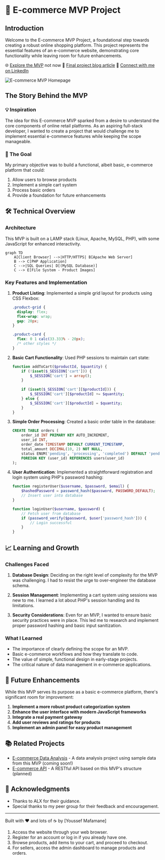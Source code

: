 # 🛒 E-commerce MVP Project

## Introduction

Welcome to the E-commerce MVP Project, a foundational step towards creating a robust online shopping platform. This project represents the essential features of an e-commerce website, demonstrating core functionality while leaving room for future enhancements.

🌐 [Explore the MVP](#) not now
📝 [Final project blog article](https://www.mafasite.com/index.php/mvp-landing-page/)
👤 [Connect with me on LinkedIn](https://www.linkedin.com/in/youssef-mafamane-04a9b4229/)

![E-commerce MVP Homepage](https://github.com/Youssef-Mafa/MVP/blob/main/images/index.png) 
## The Story Behind the MVP

### 💡 Inspiration

The idea for this E-commerce MVP sparked from a desire to understand the core components of online retail platforms. As an aspiring full-stack developer, I wanted to create a project that would challenge me to implement essential e-commerce features while keeping the scope manageable.

### 🎯 The Goal

My primary objective was to build a functional, albeit basic, e-commerce platform that could:
1. Allow users to browse products
2. Implement a simple cart system
3. Process basic orders
4. Provide a foundation for future enhancements

## 🛠 Technical Overview

### Architecture

This MVP is built on a LAMP stack (Linux, Apache, MySQL, PHP), with some JavaScript for enhanced interactivity.

```mermaid
graph TD
    A[Client Browser] -->|HTTP/HTTPS| B[Apache Web Server]
    B --> C[PHP Application]
    C -->|SQL Queries| D[(MySQL Database)]
    C --> E[File System - Product Images]
```

### Key Features and Implementation

1. **Product Listing**: 
   Implemented a simple grid layout for products using CSS Flexbox:

   ```css
   .product-grid {
     display: flex;
     flex-wrap: wrap;
     gap: 20px;
   }

   .product-card {
     flex: 0 1 calc(33.333% - 20px);
     /* other styles */
   }
   ```

2. **Basic Cart Functionality**:
   Used PHP sessions to maintain cart state:

   ```php
   function addToCart($productId, $quantity) {
       if (!isset($_SESSION['cart'])) {
           $_SESSION['cart'] = array();
       }
       
       if (isset($_SESSION['cart'][$productId])) {
           $_SESSION['cart'][$productId] += $quantity;
       } else {
           $_SESSION['cart'][$productId] = $quantity;
       }
   }
   ```

3. **Simple Order Processing**:
   Created a basic order table in the database:

   ```sql
   CREATE TABLE orders (
       order_id INT PRIMARY KEY AUTO_INCREMENT,
       user_id INT,
       order_date TIMESTAMP DEFAULT CURRENT_TIMESTAMP,
       total_amount DECIMAL(10, 2) NOT NULL,
       status ENUM('pending', 'processing', 'completed') DEFAULT 'pending',
       FOREIGN KEY (user_id) REFERENCES users(user_id)
   );
   ```

4. **User Authentication**:
   Implemented a straightforward registration and login system using PHP's password hashing:

   ```php
   function registerUser($username, $password, $email) {
       $hashedPassword = password_hash($password, PASSWORD_DEFAULT);
       // Insert user into database
   }

   function loginUser($username, $password) {
       // Fetch user from database
       if (password_verify($password, $user['password_hash'])) {
           // Login successful
       }
   }
   ```

## 📈 Learning and Growth

### Challenges Faced

1. **Database Design**: Deciding on the right level of complexity for the MVP was challenging. I had to resist the urge to over-engineer the database schema.

2. **Session Management**: Implementing a cart system using sessions was new to me. I learned a lot about PHP's session handling and its limitations.

3. **Security Considerations**: Even for an MVP, I wanted to ensure basic security practices were in place. This led me to research and implement proper password hashing and basic input sanitization.

### What I Learned

- The importance of clearly defining the scope for an MVP.
- Basic e-commerce workflows and how they translate to code.
- The value of simple, functional design in early-stage projects.
- The critical nature of data management in e-commerce applications.

## 🚀 Future Enhancements

While this MVP serves its purpose as a basic e-commerce platform, there's significant room for improvement:

1. **Implement a more robust product categorization system**
2. **Enhance the user interface with modern JavaScript frameworks**
3. **Integrate a real payment gateway**
4. **Add user reviews and ratings for products**
5. **Implement an admin panel for easy product management**


## 📚 Related Projects

- [E-commerce Data Analysis](#) - A data analysis project using sample data from this MVP (coming soon!)
- [E-commerce API](#) - A RESTful API based on this MVP's structure (planned)


## 🙏 Acknowledgments

- Thanks to ALX for their guidance.
- Special thanks to my peer group for their feedback and encouragement.

---

Built with ❤️ and lots of ☕ by [Youssef Mafamane]

1. Access the website through your web browser.
2. Register for an account or log in if you already have one.
3. Browse products, add items to your cart, and proceed to checkout.
4. For sellers, access the admin dashboard to manage products and orders.
